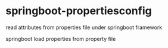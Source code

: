 # springboot-propertiesconfig
read attributes from properties file under springboot framework


springboot
load properties from property file
